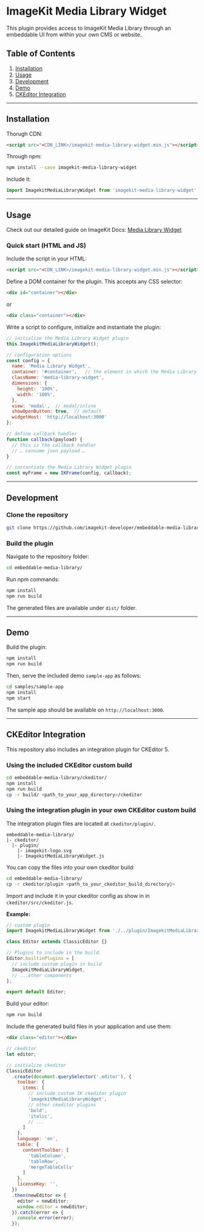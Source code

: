 # ImageKit Media Library Widget

This plugin provides access to ImageKit Media Library through an embeddable UI from within your own CMS or website.

## Table of Contents

1. [Installation](#installation)
1. [Usage](#usage)
1. [Development](#development)
1. [Demo](#demo)
1. [CKEditor Integration](#ckeditor-integration)

---

## Installation

Thorugh CDN:

```html
<script src="<CDN_LINK>/imagekit-media-library-widget.min.js"></script>
```

Through npm:

```bash
npm install --save imagekit-media-library-widget
```

Include it:

```js
import ImagekitMediaLibraryWidget from 'imagekit-media-library-widget';
```

---

## Usage

Check out our detailed guide on ImageKit Docs: [Media Library Widget](https://docs.imagekit.io/sample-projects/imagekit-media-library-widget)

### Quick start (HTML and JS)

Include the script in your HTML:

```html
<script src="<CDN_LINK>/imagekit-media-library-widget.min.js"></script>
```

Define a DOM container for the plugin. This accepts any CSS selector:

```html
<div id="container"></div>
```
or
```html
<div class="container"></div>
```

Write a script to configure, initialize and instantiate the plugin:

```js
// initialize the Media Library Widget plugin
this.ImagekitMediaLibraryWidget();

// configuration options
const config = {
  name: 'Media Library Widget',
  container: '#container',   // the element in which the Media Library Widget will be rendered
  className: 'media-library-widget',
  dimensions: {
    height: '100%',
    width: '100%',
  },
  view: 'modal',  // modal/inline
  showOpenButton: true,  // default
  widgetHost: 'http://localhost:3000'
};

// define callback handler
function callback(payload) {
  // this is the callback handler
  // … consume json payload …
}

// instantiate the Media Library Widget plugin
const myFrame = new IKFrame(config, callback);
```

---

## Development

### Clone the repository

```bash
git clone https://github.com/imagekit-developer/embeddable-media-library.git
```

### Build the plugin

Navigate to the repository folder:

```bash
cd embeddable-media-library/
```

Run npm commands:

```bash
npm install
npm run build
```

The generated files are available under `dist/` folder.

---

## Demo

Build the plugin:

```bash
npm install
npm run build
```

Then, serve the included demo `sample-app` as follows:

```bash
cd samples/sample-app
npm install
npm start
```
The sample app should be available on `http://localhost:3000`.

---

## CKEditor Integration

This repository also includes an integration plugin for CKEditor 5. 

### Using the included CKEditor custom build

```bash
cd embeddable-media-library/ckeditor/
npm install
npm run build
cp -r build/ <path_to_your_app_directory>/ckeditor
```

### Using the integration plugin in your own CKEditor custom build

The integration plugin files are located at `ckeditor/plugin/`.

```
embeddable-media-library/
|- ckeditor/
  |- plugin/
    |- imagekit-logo.svg
    |- ImagekitMediaLibraryWidget.js
```

You can copy the files into your own ckeditor build:

```bash
cd embeddable-media-library/
cp -r ckeditor/plugin <path_to_your_ckeditor_build_directory◊>
```

Import and include it in your ckeditor config as show in in `ckeditor/src/ckeditor.js`.

**Example:**

```js
// custom plugin
import ImagekitMediaLibraryWidget from './../plugin/ImagekitMediaLibraryWidget.js';

class Editor extends ClassicEditor {}

// Plugins to include in the build.
Editor.builtinPlugins = [
  // include custom plugin in build
  ImagekitMediaLibraryWidget,
  // ...other components
];

export default Editor;
```

Build your editor:

```bash
npm run build
```

Include the generated build files in your application and use them:

```html
<div class="editor"></div>
```

```js
// ckeditor
let editor;

// initialize ckeditor
ClassicEditor
  .create(document.querySelector('.editor'), {
    toolbar: {
      items: [
        // include custom IK ckeditor plugin
        'imagekitMediaLibraryWidget',
        // other ckeditor plugins
        'bold',
        'italic',
        // ...
      ]
    },
    language: 'en',
    table: {
      contentToolbar: [
        'tableColumn',
        'tableRow',
        'mergeTableCells'
      ]
    },
    licenseKey: '',
  })
  .then(newEditor => {
    editor = newEditor;
    window.editor = newEditor;
  }).catch(error => {
    console.error(error);
  });
```
